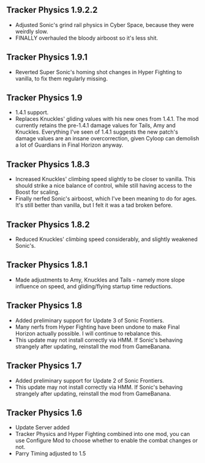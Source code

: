 ## Tracker Physics 1.9.2.2
- Adjusted Sonic's grind rail physics in Cyber Space, because they were weirdly slow.
- FINALLY overhauled the bloody airboost so it's less shit. 

## Tracker Physics 1.9.1
- Reverted Super Sonic's homing shot changes in Hyper Fighting to vanilla, to fix them regularly missing.

## Tracker Physics 1.9
- 1.4.1 support.
- Replaces Knuckles' gliding values with his new ones from 1.4.1.
The mod currently retains the pre-1.4.1 damage values for Tails, Amy and Knuckles. Everything I've seen of 1.4.1 suggests the new patch's damage values are an insane overcorrection, given Cyloop can demolish a lot of Guardians in Final Horizon anyway. 

## Tracker Physics 1.8.3
- Increased Knuckles' climbing speed slightly to be closer to vanilla. This should strike a nice balance of control, while still having access to the Boost for scaling.
- Finally nerfed Sonic's airboost, which I've been meaning to do for ages. It's still better than vanilla, but I felt it was a tad broken before. 

## Tracker Physics 1.8.2
- Reduced Knuckles' climbing speed considerably, and slightly weakened Sonic's. 

## Tracker Physics 1.8.1
- Made adjustments to Amy, Knuckles and Tails - namely more slope influence on speed, and gliding/flying startup time reductions.

## Tracker Physics 1.8
- Added preliminary support for Update 3 of Sonic Frontiers. 
- Many nerfs from Hyper Fighting have been undone to make Final Horizon actually possible. I will continue to rebalance this. 
- This update may not install correctly via HMM. If Sonic's behaving strangely after updating, reinstall the mod from GameBanana.

## Tracker Physics 1.7
- Added preliminary support for Update 2 of Sonic Frontiers.
- This update may not install correctly via HMM. If Sonic's behaving strangely after updating, reinstall the mod from GameBanana.

## Tracker Physics 1.6
- Update Server added
- Tracker Physics and Hyper Fighting combined into one mod, you can use Configure Mod to choose whether to enable the combat changes or not.
- Parry Timing adjusted to 1.5
